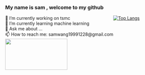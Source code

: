

<!-- **samwang1228/samwang1228** is a ✨ _special_ ✨ repository because its `README.md` (this file) appears on your GitHub profile. -->

<!-- Here are some ideas to get you started: -->
<h3> My name is sam , welcome to my github </h3>
<div style="float:left;" >
<div>🔭 I’m currently working on tsmc </div>
<div>🌱 I’m currently learning machine learning </div>
<div> 💬 Ask me about ... </div>
<div> 📫 How to reach me: samwang19991228@gmail.com </div>
  </div>
<img  align = "left"  src ="https://github-readme-stats.vercel.app/api?username=samwang1228&show_icons=true&theme=tokyonight" width="200px" height="100">

[![Top Langs](https://github-readme-stats.vercel.app/api/top-langs/?username=samwang1228&layout=compact)](https://github.com/anuraghazra/github-readme-stats)

